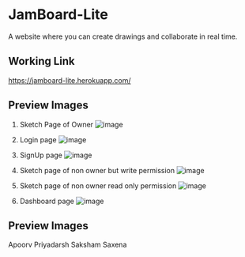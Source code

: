 # JamBoard-Lite
A website where you can create drawings and collaborate in real time.

## Working Link 
https://jamboard-lite.herokuapp.com/


## Preview Images


1. Sketch Page of Owner
![image](https://user-images.githubusercontent.com/60064779/112633252-217fe800-8e5f-11eb-861f-62b89dafc469.png)


2. Login page
![image](https://user-images.githubusercontent.com/60064779/111054106-ced22380-848f-11eb-84b0-27ddc74b88f1.png)

3. SignUp page
![image](https://user-images.githubusercontent.com/60064779/111054112-db567c00-848f-11eb-9798-6714cb0b0b9b.png)


4. Sketch page of non owner but write permission
![image](https://user-images.githubusercontent.com/60064779/112633966-05c91180-8e60-11eb-91c2-639a8eb61101.png)


5. Sketch page of non owner read only permission
![image](https://user-images.githubusercontent.com/60064779/112635391-c69bc000-8e61-11eb-96f8-cb2224544f30.png)



6. Dashboard page
![image](https://user-images.githubusercontent.com/60064779/112635627-0d89b580-8e62-11eb-93ae-87d98144ac6f.png)

## Preview Images
Apoorv Priyadarsh
Saksham Saxena



